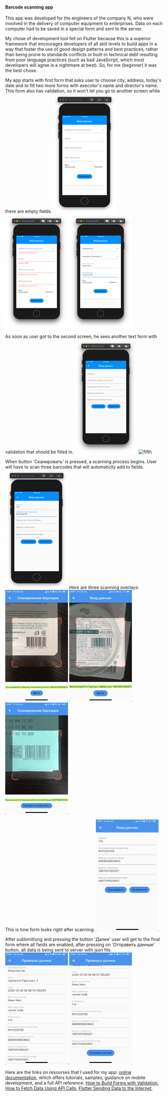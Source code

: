 #### Barcode scanning app

This app was developed for the engineers of the company N, who were involved in the delivery of computer equipment to enterprises. Data on each computer had to be saved in a special form and sent to the server.

My chose of development tool fell on Flutter because this is a superior framework that encourages developers of all skill levels to build apps in a way that foster the use of good design patterns and best practices, rather than being prone to standards conflicts or built-in technical debt resulting from poor language practices (such as bad JavaScript, which most developers will agree is a nightmare at best). So, for me (beginner) it was the best chose.

My app starts with first form that asks user to choose city, address, today's date and to fill two more forms with execotor's name and director's name. This form also has validation, so it won't let you go to another screen while there are empty fields.
<img src="/screenshots/firstform.png" alt="first" width="200"/>
<img src="/screenshots/firstformvalidation.png" alt="second" width="200"/>
<img src="/screenshots/firstformfilled.png" alt="third" width="200"/>


As soon as user got to the second screen, he sees another text form with validation that should be filled in.
<img src="/screenshots/secondform.png" alt="fourth" width="200"/>
<img src="/screenshots/secondformvalidation.png.png" alt="fifth" width="200"/>


When button 'Сканировать' is pressed, a scanning process begins. User will have to scan three barcodes that will automaticlly add to fields.
<img src="/screenshots/secondformsemifilled.png" alt="sixth" width="200"/>
Here are three scanning overlays:
<img src="/screenshots/firstoverlay.PNG" alt="seventh" width="200"/>
<img src="/screenshots/secondoverlay.PNG" alt="eighth" width="200"/>
<img src="/screenshots/thirdoverlay.PNG" alt="ninth" width="200"/>

This is how form looks right after scanning:
<img src="/screenshots/secondformfilled.PNG" alt="tenth" width="200"/>

After subbmittung and pressing the button 'Далее' user will get to the final form where all fields are enabled, after pressing on 'Отправить данные' button, all data is being sent to server with json file.
<img src="/screenshots/thirdform1.PNG" alt="eleventh" width="200"/>
<img src="/screenshots/thirdform2.PNG" alt="twelveth" width="200"/>

Here are the links on resourses that I used for my app:
[online documentation](https://flutter.dev/docs), which offers tutorials,
samples, guidance on mobile development, and a full API reference.
[How to Build Forms with Validation](https://flutter.dev/docs/cookbook/forms/validation),
[How to Fetch Data Using API Calls](https://medium.com/@maffan/how-to-fetch-data-using-api-calls-in-flutter-99668a60170c),
[Flutter Sending Data to the Internet](https://www.geeksforgeeks.org/flutter-sending-data-to-the-internet/),

